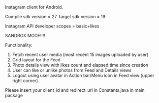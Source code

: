 Instagram client for Android.

Compile sdk version = 27
Target sdk version = 19

Instagram API developer scopes = basic+likes

SANDBOX MODE!!!!

Functionality:

1) Fetch recent user media (most recent 15 images uploaded by user)
2) Grid layout for the Feed
3) Photo details view with likes count and elapsed time since creation
4) User can like or unlike photos from Feed and Details views
5) Logout using user avatar in Action bar/Menu icon in Feed view (upper right corner)

Please insert your client_id and redirect_url in Constants.java in main package
